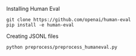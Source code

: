 Installing Human Eval

```
git clone https://github.com/openai/human-eval
pip install -e human-eval
```
Creating JSONL files

```
python preprocess/preprocess_humaneval.py
```
